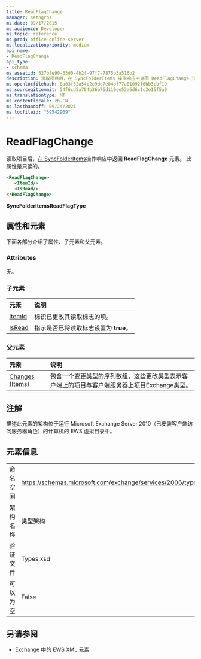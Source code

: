 ```yaml
---
title: ReadFlagChange
manager: sethgros
ms.date: 09/17/2015
ms.audience: Developer
ms.topic: reference
ms.prod: office-online-server
ms.localizationpriority: medium
api_name:
- ReadFlagChange
api_type:
- schema
ms.assetid: 527bfe90-63d0-4b2f-97f7-7875b3a516b2
description: 读取项目后，在 SyncFolderItems 操作响应中返回 ReadFlagChange 元素。 此属性是只读的。
ms.openlocfilehash: 8a03f32a54b2e9dd7e84bf77a01092f6bb3cbf19
ms.sourcegitcommit: 54f6cd5a704b36b76d110ee53a6d6c1c3e15f5a9
ms.translationtype: MT
ms.contentlocale: zh-CN
ms.lasthandoff: 09/24/2021
ms.locfileid: "59542909"
---
```

# <a name="readflagchange"></a>ReadFlagChange

读取项目后，[在 SyncFolderItems](syncfolderitems-operation.md)操作响应中返回 **ReadFlagChange** 元素。 此属性是只读的。 
  
```xml
<ReadFlagChange>
   <ItemId/>
   <IsRead/>
</ReadFlagChange>
```

 **SyncFolderItemsReadFlagType**
## <a name="attributes-and-elements"></a>属性和元素

下面各部分介绍了属性、子元素和父元素。
  
### <a name="attributes"></a>Attributes

无。
  
### <a name="child-elements"></a>子元素

|**元素**|**说明**|
|:-----|:-----|
|[ItemId](itemid.md) <br/> |标识已更改其读取标志的项。  <br/> |
|[IsRead](isread.md) <br/> |指示是否已将读取标志设置为 **true**。  <br/> |
   
### <a name="parent-elements"></a>父元素

|**元素**|**说明**|
|:-----|:-----|
|[Changes (Items)](changes-items.md) <br/> |包含一个变更类型的序列数组，这些更改类型表示客户端上的项目与客户端服务器上项目Exchange类型。  <br/> |
   
## <a name="remarks"></a>注解

描述此元素的架构位于运行 Microsoft Exchange Server 2010（已安装客户端访问服务器角色）的计算机的 EWS 虚拟目录中。
  
## <a name="element-information"></a>元素信息

|||
|:-----|:-----|
|命名空间  <br/> |https://schemas.microsoft.com/exchange/services/2006/types  <br/> |
|架构名称  <br/> |类型架构  <br/> |
|验证文件  <br/> |Types.xsd  <br/> |
|可以为空  <br/> |False  <br/> |
   
## <a name="see-also"></a>另请参阅



- [Exchange 中的 EWS XML 元素](ews-xml-elements-in-exchange.md)

